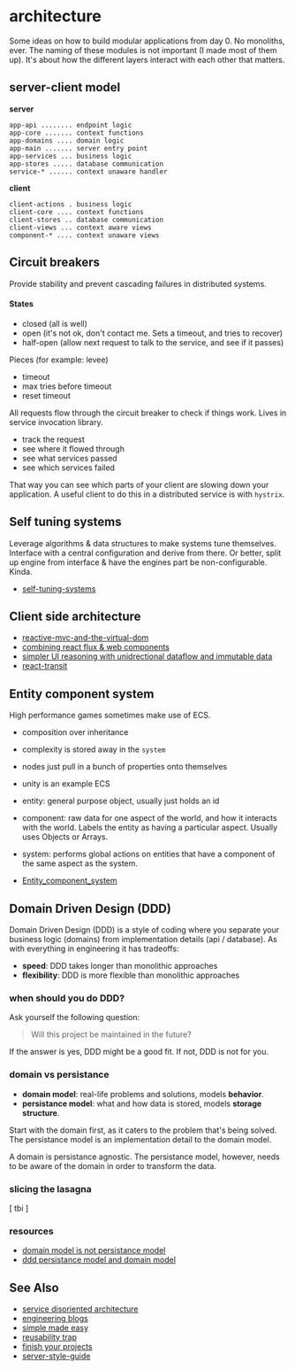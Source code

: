 # architecture
Some ideas on how to build modular applications from day 0. No monoliths, ever.
The naming of these modules is not important (I made most of them up). It's
about how the different layers interact with each other that matters.

## server-client model

__server__
```text
app-api ........ endpoint logic
app-core ....... context functions
app-domains .... domain logic
app-main ....... server entry point
app-services ... business logic
app-stores ..... database communication
service-* ...... context unaware handler
```

__client__
```
client-actions . business logic
client-core .... context functions
client-stores .. database communication
client-views ... context aware views
component-* .... context unaware views
```

## Circuit breakers
Provide stability and prevent cascading failures in distributed systems.

#### States
- closed (all is well)
- open (it's not ok, don't contact me. Sets a timeout, and tries to recover)
- half-open (allow next request to talk to the service, and see if it passes)

Pieces (for example: levee)
- timeout
- max tries before timeout
- reset timeout

All requests flow through the circuit breaker to check if things work. Lives in
service invocation library.

- track the request
- see where it flowed through
- see what services passed
- see which services failed

That way you can see which parts of your client are slowing down your
application. A useful client to do this in a distributed service is with `hystrix`.

## Self tuning systems
Leverage algorithms & data structures to make systems tune themselves.
Interface with a central configuration and derive from there. Or better, split
up engine from interface & have the engines part be non-configurable. Kinda.

- [self-tuning-systems](https://00f.net/2015/06/01/self-tuning-systems/)

## Client side architecture
- [reactive-mvc-and-the-virtual-dom](http://futurice.com/blog/reactive-mvc-and-the-virtual-dom)
- [combining react flux & web components](http://futurice.com/blog/combining-react-flux-and-web-components)
- [simpler UI reasoning with unidrectional dataflow and immutable data](http://omniscientjs.github.io/guides/01-simpler-ui-reasoning-with-unidirectional/)
- [react-transit](https://github.com/RickWong/react-transmit/blob/master/DOCS.md)

## Entity component system
High performance games sometimes make use of ECS.
- composition over inheritance
- complexity is stored away in the `system`
- nodes just pull in a bunch of properties onto themselves
- unity is an example ECS

- entity: general purpose object, usually just holds an id
- component: raw data for one aspect of the world, and how it interacts with
the world. Labels the entity as having a particular aspect. Usually uses Objects
or Arrays.
- system: performs global actions on entities that have a component of the same
aspect as the system.

- [Entity_component_system](https://en.wikipedia.org/wiki/Entity_component_system)

## Domain Driven Design (DDD)
Domain Driven Design (DDD) is a style of coding where you separate your business
logic (domains) from implementation details (api / database). As with
everything in engineering it has tradeoffs:
- __speed__: DDD takes longer than monolithic approaches
- __flexibility__: DDD is more flexible than monolithic approaches

### when should you do DDD?
Ask yourself the following question:
> Will this project be maintained in the future?

If the answer is yes, DDD might be a good fit. If not, DDD is not for you.

### domain vs persistance
- __domain model__: real-life problems and solutions, models __behavior__.
- __persistance model__: what and how data is stored, models __storage structure__.

Start with the domain first, as it caters to the problem that's being solved.
The persistance model is an implementation detail to the domain model.

A domain is persistance agnostic. The persistance model, however, needs to be
aware of the domain in order to transform the data.

### slicing the lasagna
[ tbi ]

### resources
- [domain model is not persistance model](http://blog.sapiensworks.com/post/2012/04/07/Just-Stop-It!-The-Domain-Model-Is-Not-The-Persistence-Model.aspx/)
- [ddd persistance model and domain model](http://stackoverflow.com/questions/14024912/ddd-persistence-model-and-domain-model)

## See Also
- [service disoriented architecture](http://bravenewgeek.com/service-disoriented-architecture/)
- [engineering blogs](https://github.com/kilimchoi/engineering-blogs)
- [simple made easy](http://www.infoq.com/presentations/Simple-Made-Easy)
- [reusability trap](http://250bpm.com/blog:49)
- [finish your projects](http://250bpm.com/blog:50)
- [server-style-guide](https://github.com/jonathanong/server-style-guide)
